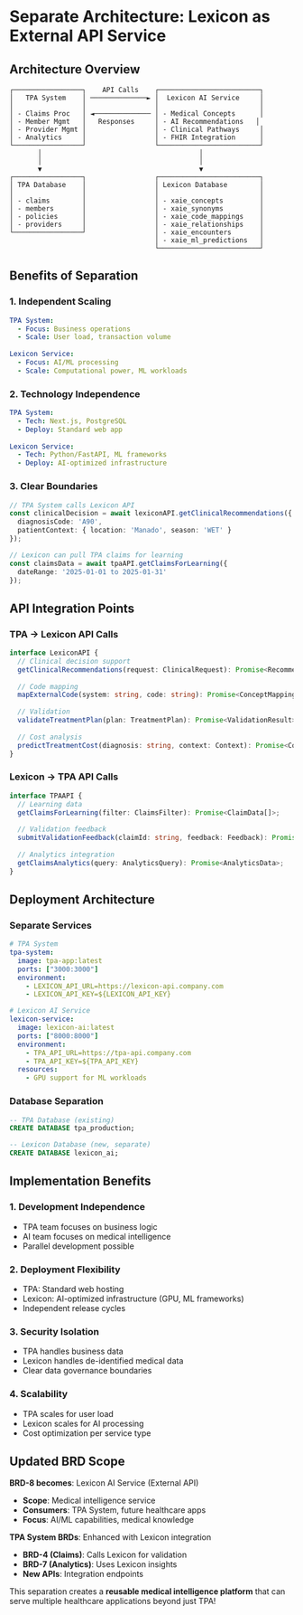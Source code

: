 # Separate Architecture: Lexicon as External API Service

## Architecture Overview

```
┌─────────────────┐    API Calls    ┌─────────────────────────┐
│   TPA System    │ ──────────────► │  Lexicon AI Service     │
│                 │                 │                         │
│ - Claims Proc   │ ◄────────────── │ - Medical Concepts      │
│ - Member Mgmt   │   Responses     │ - AI Recommendations   │
│ - Provider Mgmt │                 │ - Clinical Pathways     │
│ - Analytics     │                 │ - FHIR Integration      │
└─────────────────┘                 └─────────────────────────┘
       │                                       │
       │                                       │
       ▼                                       ▼
┌─────────────────┐                 ┌─────────────────────────┐
│ TPA Database    │                 │ Lexicon Database        │
│                 │                 │                         │
│ - claims        │                 │ - xaie_concepts         │
│ - members       │                 │ - xaie_synonyms         │
│ - policies      │                 │ - xaie_code_mappings    │
│ - providers     │                 │ - xaie_relationships    │
└─────────────────┘                 │ - xaie_encounters       │
                                    │ - xaie_ml_predictions   │
                                    └─────────────────────────┘
```

## Benefits of Separation

### 1. **Independent Scaling**
```yaml
TPA System:
  - Focus: Business operations
  - Scale: User load, transaction volume
  
Lexicon Service:
  - Focus: AI/ML processing
  - Scale: Computational power, ML workloads
```

### 2. **Technology Independence**
```yaml
TPA System:
  - Tech: Next.js, PostgreSQL
  - Deploy: Standard web app
  
Lexicon Service:
  - Tech: Python/FastAPI, ML frameworks
  - Deploy: AI-optimized infrastructure
```

### 3. **Clear Boundaries**
```typescript
// TPA System calls Lexicon API
const clinicalDecision = await lexiconAPI.getClinicalRecommendations({
  diagnosisCode: 'A90',
  patientContext: { location: 'Manado', season: 'WET' }
});

// Lexicon can pull TPA claims for learning
const claimsData = await tpaAPI.getClaimsForLearning({
  dateRange: '2025-01-01 to 2025-01-31'
});
```

## API Integration Points

### TPA → Lexicon API Calls
```typescript
interface LexiconAPI {
  // Clinical decision support
  getClinicalRecommendations(request: ClinicalRequest): Promise<Recommendations>;
  
  // Code mapping
  mapExternalCode(system: string, code: string): Promise<ConceptMapping>;
  
  // Validation
  validateTreatmentPlan(plan: TreatmentPlan): Promise<ValidationResult>;
  
  // Cost analysis
  predictTreatmentCost(diagnosis: string, context: Context): Promise<CostPrediction>;
}
```

### Lexicon → TPA API Calls
```typescript
interface TPAAPI {
  // Learning data
  getClaimsForLearning(filter: ClaimsFilter): Promise<ClaimData[]>;
  
  // Validation feedback
  submitValidationFeedback(claimId: string, feedback: Feedback): Promise<void>;
  
  // Analytics integration
  getClaimsAnalytics(query: AnalyticsQuery): Promise<AnalyticsData>;
}
```

## Deployment Architecture

### Separate Services
```yaml
# TPA System
tpa-system:
  image: tpa-app:latest
  ports: ["3000:3000"]
  environment:
    - LEXICON_API_URL=https://lexicon-api.company.com
    - LEXICON_API_KEY=${LEXICON_API_KEY}

# Lexicon AI Service  
lexicon-service:
  image: lexicon-ai:latest
  ports: ["8000:8000"]
  environment:
    - TPA_API_URL=https://tpa-api.company.com
    - TPA_API_KEY=${TPA_API_KEY}
  resources:
    - GPU support for ML workloads
```

### Database Separation
```sql
-- TPA Database (existing)
CREATE DATABASE tpa_production;

-- Lexicon Database (new, separate)
CREATE DATABASE lexicon_ai;
```

## Implementation Benefits

### 1. **Development Independence**
- TPA team focuses on business logic
- AI team focuses on medical intelligence
- Parallel development possible

### 2. **Deployment Flexibility**
- TPA: Standard web hosting
- Lexicon: AI-optimized infrastructure (GPU, ML frameworks)
- Independent release cycles

### 3. **Security Isolation**
- TPA handles business data
- Lexicon handles de-identified medical data
- Clear data governance boundaries

### 4. **Scalability**
- TPA scales for user load
- Lexicon scales for AI processing
- Cost optimization per service type

## Updated BRD Scope

**BRD-8 becomes**: Lexicon AI Service (External API)
- **Scope**: Medical intelligence service
- **Consumers**: TPA System, future healthcare apps
- **Focus**: AI/ML capabilities, medical knowledge

**TPA System BRDs**: Enhanced with Lexicon integration
- **BRD-4 (Claims)**: Calls Lexicon for validation
- **BRD-7 (Analytics)**: Uses Lexicon insights
- **New APIs**: Integration endpoints

This separation creates a **reusable medical intelligence platform** that can serve multiple healthcare applications beyond just TPA!
